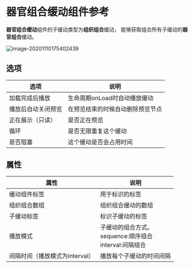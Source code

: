 # 器官组合缓动组件参考

**器官组合缓动**组件的子缓动类型为**组织组合**缓动，
能够获取组合所有子缓动的**器官组合**缓动。

![image-20201110175402439](C:\Users\你失散的亲生父亲\Documents\tweenerGitBook\Sources\organComposite.png)

## 选项

| 选项               | 说明                             |
| ------------------ | -------------------------------- |
| 加载完成后播放     | 生命周期onLoad时自动播放缓动     |
| 播放后自动关闭预览 | 在预览结束的时候自动删除预览节点 |
| 正在展示（只读）   | 是否正在预览                     |
| 循环               | 是否无限重复这个缓动             |
| 是否阻塞           | 这个缓动是否会占用时间           |

## 属性

| 属性                           | 说明                                                         |
| ------------------------------ | ------------------------------------------------------------ |
| 缓动组件标签                   | 用于标识的标签                                               |
| 组织组合数组                   | 组织组合缓动的数组                                           |
| 子缓动标签                     | 标识子缓动的标签                                             |
| 播放模式                       | 子缓动的组合方式。<br />sequence:顺序组合<br />interval:间隔组合 |
| 间隔时间（播放模式为interval） | 播放每个子缓动的时间间隔                                     |